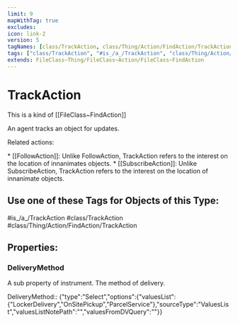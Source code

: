 ```yaml
---
limit: 9
mapWithTag: true
excludes:
icon: link-2
version: 5
tagNames: [class/TrackAction, class/Thing/Action/FindAction/TrackAction, is_a_/TrackAction, schema-org/TrackAction]
tags: ["class/TrackAction", "#is_/a_/TrackAction", "class/Thing/Action/FindAction/TrackAction"]
extends: FileClass~Thing/FileClass~Action/FileClass~FindAction
---
```


# TrackAction
This is a kind of [[FileClass~FindAction]]

An agent tracks an object for updates.

Related actions:

\* [[FollowAction]]: Unlike FollowAction, TrackAction refers to the interest on the location of innanimates objects.
\* [[SubscribeAction]]: Unlike SubscribeAction, TrackAction refers to  the interest on the location of innanimate objects.


## Use one of these Tags for Objects of this Type:

#is_/a_/TrackAction
#class/TrackAction
#class/Thing/Action/FindAction/TrackAction

## Properties:

### DeliveryMethod
A sub property of instrument. The method of delivery.

DeliveryMethod:: {"type":"Select","options":{"valuesList":{"LockerDelivery","OnSitePickup","ParcelService"},"sourceType":"ValuesList","valuesListNotePath":"","valuesFromDVQuery":""}}


